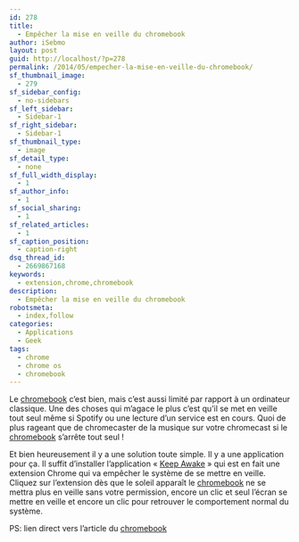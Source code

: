 ```yaml
---
id: 278
title:
  - Empêcher la mise en veille du chromebook
author: iSebmo
layout: post
guid: http://localhost/?p=278
permalink: /2014/05/empecher-la-mise-en-veille-du-chromebook/
sf_thumbnail_image:
  - 279
sf_sidebar_config:
  - no-sidebars
sf_left_sidebar:
  - Sidebar-1
sf_right_sidebar:
  - Sidebar-1
sf_thumbnail_type:
  - image
sf_detail_type:
  - none
sf_full_width_display:
  - 1
sf_author_info:
  - 1
sf_social_sharing:
  - 1
sf_related_articles:
  - 1
sf_caption_position:
  - caption-right
dsq_thread_id:
  - 2669867168
keywords:
  - extension,chrome,chromebook
description:
  - Empêcher la mise en veille du chromebook
robotsmeta:
  - index,follow
categories:
  - Applications
  - Geek
tags:
  - chrome
  - chrome os
  - chromebook
---
```

<p class="p1">
  Le <a href="http://www.amazon.fr/gp/product/B00G69Z23E/ref=as_li_ss_tl?ie=UTF8&camp=1642&creative=19458&creativeASIN=B00G69Z23E&linkCode=as2&tag=tfadafr-21">chromebook</a> c&rsquo;est bien, mais c&rsquo;est aussi limité par rapport à un ordinateur classique. Une des choses qui m&rsquo;agace le plus c&rsquo;est qu&rsquo;il se met en veille tout seul même si Spotify ou une lecture d&rsquo;un service est en cours. Quoi de plus rageant que de chromecaster de la musique sur votre chromecast si le <a href="http://www.amazon.fr/gp/product/B00G69Z23E/ref=as_li_ss_tl?ie=UTF8&camp=1642&creative=19458&creativeASIN=B00G69Z23E&linkCode=as2&tag=tfadafr-21">chromebook</a> s&rsquo;arrête tout seul !
</p>

<p class="p1">
  Et bien heureusement il y a une solution toute simple. Il y a une application pour ça. Il suffit d&rsquo;installer l&rsquo;application « <span class="s1"><a href="https://chrome.google.com/webstore/detail/keep-awake/bijihlabcfdnabacffofojgmehjdielb/details">Keep Awake</a> </span>» qui est en fait une extension Chrome qui va empêcher le système de se mettre en veille. Cliquez sur l&rsquo;extension dès que le soleil apparaît le <a href="http://www.amazon.fr/gp/product/B00G69Z23E/ref=as_li_ss_tl?ie=UTF8&camp=1642&creative=19458&creativeASIN=B00G69Z23E&linkCode=as2&tag=tfadafr-21">chromebook</a> ne se mettra plus en veille sans votre permission, encore un clic et seul l’écran se mettre en veille et encore un clic pour retrouver le comportement normal du système.
</p>

<p class="p1">
  PS: lien direct vers l&rsquo;article du <a title="Retour sur le Chromebook Acer C720P" href="http://localhost/2013/12/retour-sur-le-chromebook-acer-c720p/">chromebook</a>
</p>

<p class="p1">